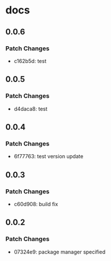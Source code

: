# docs

## 0.0.6

### Patch Changes

- c162b5d: test

## 0.0.5

### Patch Changes

- d4daca8: test

## 0.0.4

### Patch Changes

- 6f77763: test version update

## 0.0.3

### Patch Changes

- c60d908: build fix

## 0.0.2

### Patch Changes

- 07324e9: package manager specified
